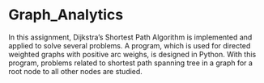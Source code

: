 # Graph_Analytics
In this assignment, Dijkstra’s Shortest Path Algorithm is implemented and applied to solve several problems. A program, which is used for directed weighted graphs with positive arc weighs, is designed in Python. With this program, problems related to shortest path spanning tree in a graph for a root node to all other nodes are studied.
